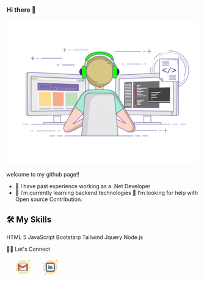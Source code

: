 ### Hi there 👋

![person using a computer animated image](images/profileReadMe.gif)


welcome to my github page!!

- 🔭 I have past experience working as a .Net Developer
- 🌱 I’m currently learning backend technologies 
🤔 I’m looking for help with Open source Contribution.

## 🛠️ My Skills

HTML 5
JavaScript
Bootstarp
Tailwind
Jquery
Node.js

🙋‍♀️ Let's Connect

 &emsp;
<a href="https://mail.google.com/mail/?view=cm&fs=1&tf=1&to=sangeethajadhav123@gmail.com" target="_blank">
<img src="images/gmail.png" alt="mail_image"></img></a>
 &emsp;
<a href=""  target="_blank">
<img src="images/linkedin.png" alt="linkedin_image"></img></a>
                                           
